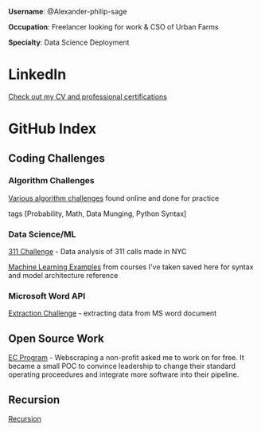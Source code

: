 **Username**: @Alexander-philip-sage

**Occupation**: Freelancer looking for work & CSO of Urban Farms

**Specialty**: Data Science Deployment

# LinkedIn
[Check out my CV and professional certifications](https://www.linkedin.com/in/alexanderpsage/)

# GitHub Index

## Coding Challenges
### Algorithm Challenges
[Various algorithm challenges](https://github.com/Alexander-philip-sage/algorithm_challenges) found online and done for practice

tags [Probability, Math, Data Munging, Python Syntax]
### Data Science/ML
[311 Challenge](https://github.com/Alexander-philip-sage/311_challenge) - Data analysis of 311 calls made in NYC

[Machine Learning Examples](https://github.com/Alexander-philip-sage/machine_learning_examples) from courses I've taken saved here for syntax and model architecture reference
### Microsoft Word API
[Extraction Challenge](https://github.com/Alexander-philip-sage/extraction_challenge) - extracting data from MS word document

## Open Source Work
[EC Program](https://github.com/Alexander-philip-sage/ecprogram) - Webscraping a non-profit asked me to work on for free. It became a small POC to convince leadership to change their standard operating proceedures and integrate more software into their pipeline.

## Recursion
[Recursion](https://github.com/Alexander-philip-sage/Alexander-philip-sage)
